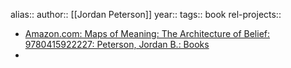 alias::
author:: [[Jordan Peterson]]
year::
tags:: book
rel-projects::



- [Amazon.com: Maps of Meaning: The Architecture of Belief: 9780415922227: Peterson, Jordan B.: Books](https://www.amazon.com/gp/product/0415922224/ref=as_li_qf_sp_asin_il_tl?ie=UTF8&tag=jordanbpetery-20&camp=1789&creative=9325&linkCode=as2&creativeASIN=0415922224&linkId=23a7178280a05fb9f9be6ff8ed258403)
-
